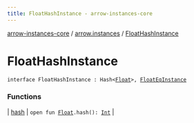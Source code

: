 ```yaml
---
title: FloatHashInstance - arrow-instances-core
---
```


[arrow-instances-core](../../index.html) / [arrow.instances](../index.html) / [FloatHashInstance](./index.html)

# FloatHashInstance

`interface FloatHashInstance : Hash<`[`Float`](https://kotlinlang.org/api/latest/jvm/stdlib/kotlin/-float/index.html)`>, `[`FloatEqInstance`](../-float-eq-instance/index.html)

### Functions

| [hash](hash.html) | `open fun `[`Float`](https://kotlinlang.org/api/latest/jvm/stdlib/kotlin/-float/index.html)`.hash(): `[`Int`](https://kotlinlang.org/api/latest/jvm/stdlib/kotlin/-int/index.html) |

